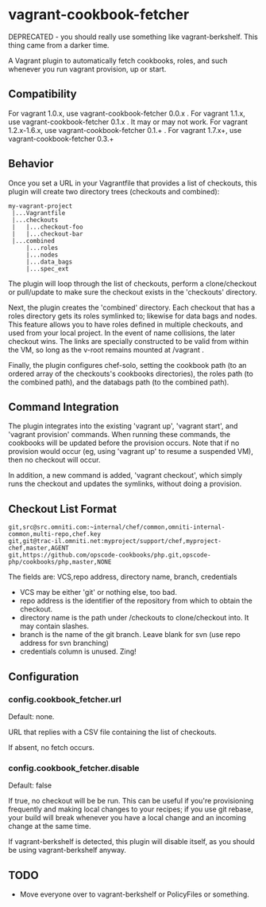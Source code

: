 vagrant-cookbook-fetcher
========================

DEPRECATED - you should really use something like vagrant-berkshelf.  This thing came from a darker time.

A Vagrant plugin to automatically fetch cookbooks, roles, and such whenever you run vagrant provision, up or start.

## Compatibility

For vagrant 1.0.x, use vagrant-cookbook-fetcher 0.0.x .
For vagrant 1.1.x, use vagrant-cookbook-fetcher 0.1.x .  It may or may not work.
For vagrant 1.2.x-1.6.x, use vagrant-cookbook-fetcher 0.1.+ .
For vagrant 1.7.x+, use vagrant-cookbook-fetcher 0.3.+

## Behavior

Once you set a URL in your Vagrantfile that provides a list of checkouts, this plugin will create two directory trees (checkouts and combined):

    my-vagrant-project
     |...Vagrantfile
     |...checkouts
     |   |...checkout-foo
     |   |...checkout-bar
     |...combined
         |...roles
         |...nodes
         |...data_bags
         |...spec_ext

The plugin will loop through the list of checkouts, perform a clone/checkout or pull/update to make sure the checkout exists in the 'checkouts' directory.

Next, the plugin creates the 'combined' directory.  Each checkout that has a roles directory gets its roles symlinked to; likewise for data bags and nodes.  This feature allows you to have roles defined in multiple checkouts, and used from your local project.  In the event of name collisions, the later checkout wins.  The links are specially constructed to be valid from within the VM, so long as the v-root remains mounted at /vagrant .

Finally, the plugin configures chef-solo, setting the cookbook path (to an ordered array of the checkouts's cookbooks directories), the roles path (to the combined path), and the databags path (to the combined path).

## Command Integration

The plugin integrates into the existing 'vagrant up', 'vagrant start', and 'vagrant provision' commands.  When running these commands, the cookbooks will be updated before the provision occurs.  Note that if no provision would occur (eg, using 'vagrant up' to resume a suspended VM), then no checkout will occur.

In addition, a new command is added, 'vagrant checkout', which simply runs the checkout and updates the symlinks, without doing a provision.

## Checkout List Format

    git,src@src.omniti.com:~internal/chef/common,omniti-internal-common,multi-repo,chef.key
    git,git@trac-il.omniti.net:myproject/support/chef,myproject-chef,master,AGENT
    git,https://github.com/opscode-cookbooks/php.git,opscode-php/cookbooks/php,master,NONE

The fields are: VCS,repo address, directory name, branch, credentials
 * VCS may be either 'git' or nothing else, too bad.
 * repo address is the identifier of the repository from which to obtain the checkout.
 * directory name is the path under <vagrant-root>/checkouts to clone/checkout into.  It may contain slashes.
 * branch is the name of the git branch.  Leave blank for svn (use repo address for svn branching)
 * credentials column is unused.  Zing!

## Configuration

### config.cookbook_fetcher.url

Default: none.

URL that replies with a CSV file containing the list of checkouts.

If absent, no fetch occurs.

### config.cookbook_fetcher.disable

Default: false

If true, no checkout will be be run.  This can be useful if you're provisioning frequently and making local changes to your recipes; if you use git rebase, your build will break whenever you have a local change and an incoming change at the same time.

If vagrant-berkshelf is detected, this plugin will disable itself, as you should be using vagrant-berkshelf anyway.

## TODO

 * Move everyone over to vagrant-berkshelf or PolicyFiles or something.
